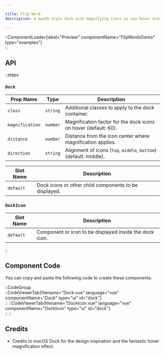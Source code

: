 ```yaml
---

title: Flip Word  
description: A macOS-style dock with magnifying icons as you hover over them.

---
```


::ComponentLoader{label="Preview" componentName="FlipWordsDemo" type="examples"}  
::

## API

::steps

### `Dock`

| Prop Name       | Type     | Description                                                     |
| --------------- | -------- | --------------------------------------------------------------- |
| `class`         | `string` | Additional classes to apply to the dock container.               |
| `magnification` | `number` | Magnification factor for the dock icons on hover (default: 60).  |
| `distance`      | `number` | Distance from the icon center where magnification applies.       |
| `direction`     | `string` | Alignment of icons (`top`, `middle`, `bottom`) (default: middle).|

| Slot Name       | Description                       |
| --------------- | --------------------------------- |
| `default`       | Dock icons or other child components to be displayed. |


### `DockIcon`

| Slot Name | Description                              |
| --------- | ---------------------------------------- |
| `default` | Component or icon to be displayed inside the dock icon. |

::


## Component Code

You can copy and paste the following code to create these components:

::CodeGroup  
    ::CodeViewerTab{filename="Dock.vue" language="vue" componentName="Dock" type="ui" id="dock"}  
    ::
    ::CodeViewerTab{filename="DockIcon.vue" language="vue" componentName="DockIcon" type="ui" id="dock"}  
    ::
::

## Credits

- Credits to macOS Dock for the design inspiration and the fantastic hover magnification effect.
